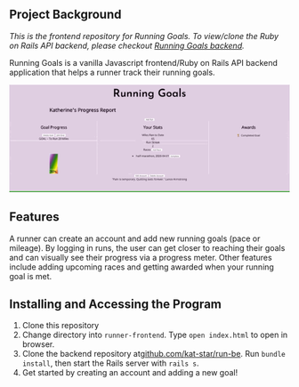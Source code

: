 ## Project Background
*This is the frontend repository for Running Goals. To view/clone the Ruby on Rails API backend, please checkout [Running Goals backend](https://github.com/kat-star/run-be).*

Running Goals is a vanilla Javascript frontend/Ruby on Rails API backend application that helps a runner track their running goals.

![gif of running app](running-goals.gif)

## Features

A runner can create an account and add new running goals (pace or mileage). By logging in runs, the user can get closer to reaching their goals and can visually see their progress via a progress meter. Other features include adding upcoming races and getting awarded when your running goal is met. 

## Installing and Accessing the Program
1. Clone this repository
2. Change directory into `runner-frontend`. Type `open index.html` to open in browser. 
3. Clone the backend repository at[github.com/kat-star/run-be](https://github.com/kat-star/run-be). Run `bundle install`, then start the Rails server with `rails s`.
5. Get started by creating an account and adding a new goal!

